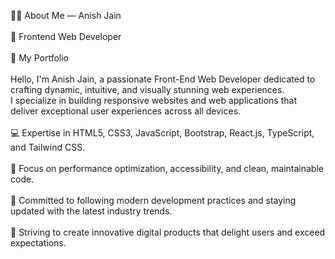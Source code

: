 👨‍💻 About Me — Anish Jain<br><br>
🚀 Frontend Web Developer<br><br>
🔗 My Portfolio<br><br>
Hello, I'm Anish Jain, a passionate Front-End Web Developer dedicated to crafting dynamic, intuitive, and visually stunning web experiences.<br>
I specialize in building responsive websites and web applications that deliver exceptional user experiences across all devices.<br>
<br>
💻 Expertise in HTML5, CSS3, JavaScript, Bootstrap, React.js, TypeScript, and Tailwind CSS.<br>
<br>
🚀 Focus on performance optimization, accessibility, and clean, maintainable code.<br>
<br>
🌟 Committed to following modern development practices and staying updated with the latest industry trends.<br>
<br>
🎯 Striving to create innovative digital products that delight users and exceed expectations.<br>
